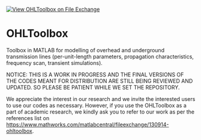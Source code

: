 [![View OHLToolbox on File Exchange](https://www.mathworks.com/matlabcentral/images/matlab-file-exchange.svg)](https://www.mathworks.com/matlabcentral/fileexchange/130914-ohltoolbox)

# OHLToolbox

Toolbox in MATLAB for modelling of overhead and underground transmission lines (per-unit-length parameters, propagation characteristics, frequency scan, transient simulations).

NOTICE: THIS IS A WORK IN PROGRESS AND THE FINAL VERSIONS OF THE CODES MEANT FOR DISTRIBUTION ARE STILL BEING REVIEWED AND UPDATED. SO PLEASE BE PATIENT WHILE WE SET THE REPOSITORY.

We appreciate the interest in our research and we invite the interested users to use our codes as necessary. However, if you use the OHLToolbox as a part of academic research, we kindly ask you to refer to our work as per the references list on https://www.mathworks.com/matlabcentral/fileexchange/130914-ohltoolbox.
